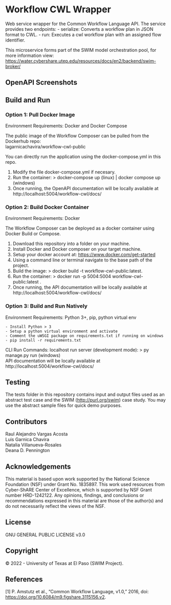# Workflow CWL Wrapper
Web service wrapper for the Common Workflow Language API. 
The service provides two endpoints:
    - serialize: Converts a workflow plan in JSON format to CWL.
    - run: Executes a cwl workflow plan with an assigned flow identifier.

This microservice forms part of the SWIM model orchestration pool, for more information view:   
https://water.cybershare.utep.edu/resources/docs/en2/backend/swim-broker/

## OpenAPI Screenshots


## Build and Run

### Option 1: Pull Docker Image   
Environment Requirements: Docker and Docker Compose

The public image of the Workflow Composer can be pulled from the Dockerhub repo:  
lagarnicachavira/workflow-cwl-public   

You can directly run the application using the docker-compose.yml in this repo.

1) Modify the file docker-compose.yml if necesary.
2) Run the container: > docker-compose up (linux)  |  docker compose up (windows)
3) Once running, the OpenAPI documentation will be locally available at http://localhost:5004/workflow-cwl/docs/

### Option 2: Build Docker Container   
Environment Requirements: Docker

The Workflow Composer can be deployed as a docker container using Docker Build or Compose.

1) Download this repository into a folder on your machine.
2) Install Docker and Docker composer on your target machine.
3) Setup your docker account at: https://www.docker.com/get-started
4) Using a command line or terminal navigate to the base path of the project.
5) Build the image: > docker build -t workflow-cwl-public:latest.
6) Run the container: > docker run -p 5004:5004 workflow-cwl-public:latest .
7) Once running, the API documentation will be locally available at http://localhost:5004/workflow-cwl/docs/

### Option 3: Build and Run Natively   
Environment Requirements: Python 3+, pip, python virtual env  

    - Install Python > 3
    - Setup a python virtual environment and activate  
    - Comment the uWSGI package on requirements.txt if running on windows
    - pip install -r requirements.txt

CLI Run Commands:
    localhost run server (development mode): > py manage.py run (windows)   
    API documentation will be locally available at http://localhost:5004/workflow-cwl/docs/   

## Testing
The tests folder in this repository contains input and output files used as an abstract test case
and the SWIM (http://purl.org/swim) case study. You may use the abstract sample files for quick demo purposes.

## Contributors
Raul Alejandro Vargas Acosta   
Luis Garnica Chavira   
Natalia Villanueva-Rosales   
Deana D. Pennington     

## Acknowledgements
This material is based upon work supported by the National Science Foundation (NSF) under Grant No. 1835897. This work used resources from Cyber-ShARE Center of Excellence, which is supported by NSF Grant number HRD-1242122.
Any opinions, findings, and conclusions or recommendations expressed in this material are those of the author(s) and do not necessarily reflect the views of the NSF.

## License
GNU GENERAL PUBLIC LICENSE v3.0

## Copyright
© 2022 - University of Texas at El Paso (SWIM Project).

## References
[1] P. Amstutz et al., “Common Workflow Language, v1.0,” 2016, doi: https://doi.org/10.6084/m9.figshare.3115156.v2.







